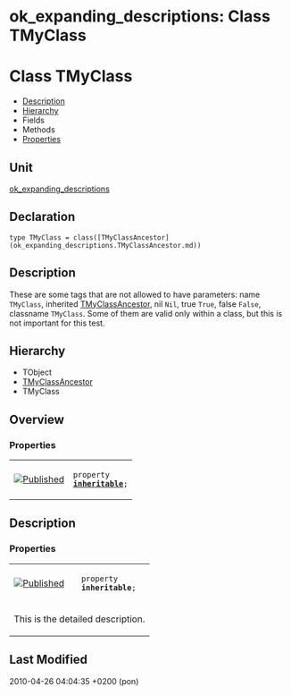 # ok\_expanding\_descriptions: Class TMyClass


# Class TMyClass
<span id="TMyClass"/>

- [Description](#PasDoc-Description)
- [Hierarchy](#PasDoc-Hierarchy)
- Fields
- Methods
- [Properties](#PasDoc-Properties)

<span id="PasDoc-Description"/>

## Unit


[ok\_expanding\_descriptions](ok_expanding_descriptions.md)


## Declaration


```type TMyClass = class([TMyClassAncestor](ok_expanding_descriptions.TMyClassAncestor.md))```


## Description
These are some tags that are not allowed to have parameters: name `TMyClass`, inherited [TMyClassAncestor](ok_expanding_descriptions.TMyClassAncestor.md), nil `Nil`, true `True`, false `False`, classname `TMyClass`. Some of them are valid only within a class, but this is not important for this test.



## Hierarchy


<span id="PasDoc-Hierarchy"/>

- TObject
- [TMyClassAncestor](ok_expanding_descriptions.TMyClassAncestor.md)
- TMyClass



## Overview

### Properties
<span id="PasDoc-Properties"/>


<table>
<tr>

<td>

<a href="legend.md"><img src="published.gif" alt="Published" title="Published"></img></a>
</td>

<td>

<code>property <strong><a href="ok_expanding_descriptions.TMyClass.md#inheritable">inheritable</a></strong>;</code>
</td>
</tr>
</table>


## Description

### Properties

<table>
<tr>

<td>

<a href="legend.md"><img src="published.gif" alt="Published" title="Published"></img></a>
</td>

<td>

<span id="inheritable"/><code>property <strong>inheritable</strong>;</code>
</td>
</tr>
<tr><td colspan="2">

This is the detailed description.

</td></tr>
</table>


## Last Modified


2010-04-26 04:04:35 +0200 (pon)


